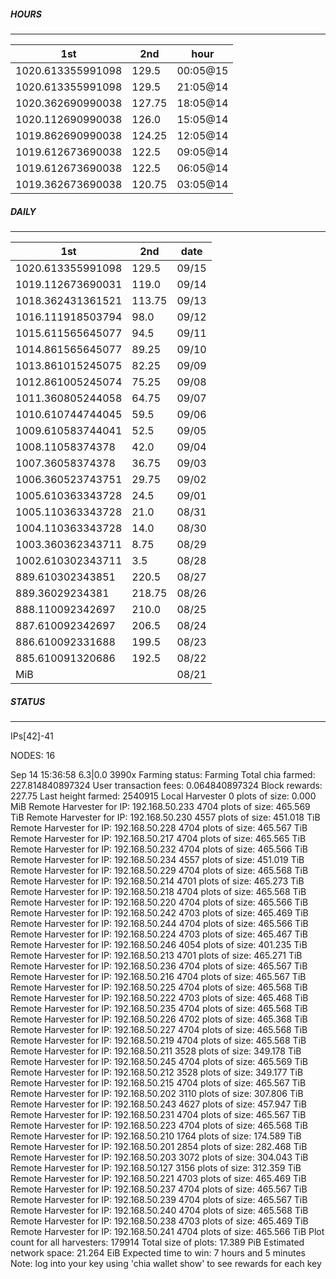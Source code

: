 ##### HOURS
-------

| 1st | 2nd | hour |
|---|----|-----|
|1020.613355991098 | 129.5 | 00:05@15 |
|1020.613355991098 | 129.5 | 21:05@14 |
|1020.362690990038 | 127.75 | 18:05@14 |
|1020.112690990038 | 126.0 | 15:05@14 |
|1019.862690990038 | 124.25 | 12:05@14 |
|1019.612673690038 | 122.5 | 09:05@14 |
|1019.612673690038 | 122.5 | 06:05@14 |
|1019.362673690038 | 120.75 | 03:05@14 |

##### DAILY
-------

| 1st | 2nd | date |
|---|----|-----|
|1020.613355991098 | 129.5 | 09/15 |
|1019.112673690031 | 119.0 | 09/14 |
|1018.362431361521 | 113.75 | 09/13 |
|1016.111918503794 | 98.0 | 09/12 |
|1015.611565645077 | 94.5 | 09/11 |
|1014.861565645077 | 89.25 | 09/10 |
|1013.861015245075 | 82.25 | 09/09 |
|1012.861005245074 | 75.25 | 09/08 |
|1011.360805244058 | 64.75 | 09/07 |
|1010.610744744045 | 59.5 | 09/06 |
|1009.610583744041 | 52.5 | 09/05 |
|1008.11058374378 | 42.0 | 09/04 |
|1007.36058374378 | 36.75 | 09/03 |
|1006.360523743751 | 29.75 | 09/02 |
|1005.610363343728 | 24.5 | 09/01 |
|1005.110363343728 | 21.0 | 08/31 |
|1004.110363343728 | 14.0 | 08/30 |
|1003.360362343711 | 8.75 | 08/29 |
|1002.610302343711 | 3.5 | 08/28 |
|889.610302343851 | 220.5 | 08/27 |
|889.36029234381 | 218.75 | 08/26 |
|888.110092342697 | 210.0 | 08/25 |
|887.610092342697 | 206.5 | 08/24 |
|886.610092331688 | 199.5 | 08/23 |
|885.610091320686 | 192.5 | 08/22 |
|MiB |  | 08/21 |


##### STATUS
-------

IPs[42]-41

NODES: 16

Sep 14 15:36:58 6.3|0.0
3990x
Farming status: Farming
Total chia farmed: 227.814840897324
User transaction fees: 0.064840897324
Block rewards: 227.75
Last height farmed: 2540915
Local Harvester
   0 plots of size: 0.000 MiB
Remote Harvester for IP: 192.168.50.233
   4704 plots of size: 465.569 TiB
Remote Harvester for IP: 192.168.50.230
   4557 plots of size: 451.018 TiB
Remote Harvester for IP: 192.168.50.228
   4704 plots of size: 465.567 TiB
Remote Harvester for IP: 192.168.50.217
   4704 plots of size: 465.565 TiB
Remote Harvester for IP: 192.168.50.232
   4704 plots of size: 465.566 TiB
Remote Harvester for IP: 192.168.50.234
   4557 plots of size: 451.019 TiB
Remote Harvester for IP: 192.168.50.229
   4704 plots of size: 465.568 TiB
Remote Harvester for IP: 192.168.50.214
   4701 plots of size: 465.273 TiB
Remote Harvester for IP: 192.168.50.218
   4704 plots of size: 465.568 TiB
Remote Harvester for IP: 192.168.50.220
   4704 plots of size: 465.566 TiB
Remote Harvester for IP: 192.168.50.242
   4703 plots of size: 465.469 TiB
Remote Harvester for IP: 192.168.50.244
   4704 plots of size: 465.566 TiB
Remote Harvester for IP: 192.168.50.224
   4703 plots of size: 465.467 TiB
Remote Harvester for IP: 192.168.50.246
   4054 plots of size: 401.235 TiB
Remote Harvester for IP: 192.168.50.213
   4701 plots of size: 465.271 TiB
Remote Harvester for IP: 192.168.50.236
   4704 plots of size: 465.567 TiB
Remote Harvester for IP: 192.168.50.216
   4704 plots of size: 465.567 TiB
Remote Harvester for IP: 192.168.50.225
   4704 plots of size: 465.568 TiB
Remote Harvester for IP: 192.168.50.222
   4703 plots of size: 465.468 TiB
Remote Harvester for IP: 192.168.50.235
   4704 plots of size: 465.568 TiB
Remote Harvester for IP: 192.168.50.226
   4702 plots of size: 465.368 TiB
Remote Harvester for IP: 192.168.50.227
   4704 plots of size: 465.568 TiB
Remote Harvester for IP: 192.168.50.219
   4704 plots of size: 465.568 TiB
Remote Harvester for IP: 192.168.50.211
   3528 plots of size: 349.178 TiB
Remote Harvester for IP: 192.168.50.245
   4704 plots of size: 465.569 TiB
Remote Harvester for IP: 192.168.50.212
   3528 plots of size: 349.177 TiB
Remote Harvester for IP: 192.168.50.215
   4704 plots of size: 465.567 TiB
Remote Harvester for IP: 192.168.50.202
   3110 plots of size: 307.806 TiB
Remote Harvester for IP: 192.168.50.243
   4627 plots of size: 457.947 TiB
Remote Harvester for IP: 192.168.50.231
   4704 plots of size: 465.567 TiB
Remote Harvester for IP: 192.168.50.223
   4704 plots of size: 465.568 TiB
Remote Harvester for IP: 192.168.50.210
   1764 plots of size: 174.589 TiB
Remote Harvester for IP: 192.168.50.201
   2854 plots of size: 282.468 TiB
Remote Harvester for IP: 192.168.50.203
   3072 plots of size: 304.043 TiB
Remote Harvester for IP: 192.168.50.127
   3156 plots of size: 312.359 TiB
Remote Harvester for IP: 192.168.50.221
   4703 plots of size: 465.469 TiB
Remote Harvester for IP: 192.168.50.237
   4704 plots of size: 465.567 TiB
Remote Harvester for IP: 192.168.50.239
   4704 plots of size: 465.567 TiB
Remote Harvester for IP: 192.168.50.240
   4704 plots of size: 465.568 TiB
Remote Harvester for IP: 192.168.50.238
   4703 plots of size: 465.469 TiB
Remote Harvester for IP: 192.168.50.241
   4704 plots of size: 465.566 TiB
Plot count for all harvesters: 179914
Total size of plots: 17.389 PiB
Estimated network space: 21.264 EiB
Expected time to win: 7 hours and 5 minutes
Note: log into your key using 'chia wallet show' to see rewards for each key

